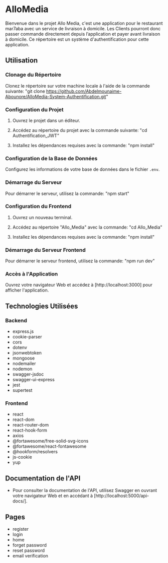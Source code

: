 <!-- omit in toc -->
# AlloMedia

Bienvenue dans le projet Allo Media, c'est une application pour le restaurant mar7aba avec un service de livraison à domicile. Les Clients pourront donc passer commande directement depuis l’application et payer avant livraison à domicile. Ce répertoire est un système d'authentification pour cette application.

## Utilisation

### Clonage du Répertoire
Clonez le répertoire sur votre machine locale à l'aide de la commande suivante: "git clone https://github.com/Abdelmounaime-Abounore/AlloMedia-System-Authentification.git"

### Configuration du Projet
1. Ouvrez le projet dans un éditeur.
2. Accédez au répertoire du projet avec la commande suivante: "cd Authentification_JWT"

3. Installez les dépendances requises avec la commande: "npm install"

### Configuration de la Base de Données
Configurez les informations de votre base de données dans le fichier `.env`.

### Démarrage du Serveur
Pour démarrer le serveur, utilisez la commande: "npm start"


### Configuration du Frontend
1. Ouvrez un nouveau terminal.
2. Accédez au répertoire "Allo_Media" avec la commande: "cd Allo_Media"

3. Installez les dépendances requises avec la commande: "npm install"

### Démarrage du Serveur Frontend
Pour démarrer le serveur frontend, utilisez la commande: "npm run dev"


### Accès à l'Application
Ouvrez votre navigateur Web et accédez à [http://localhost:3000] pour afficher l'application.

## Technologies Utilisées

### Backend

- express.js
- cookie-parser
- cors
- dotenv
- jsonwebtoken
- mongoose
- nodemailer
- nodemon
- swagger-jsdoc
- swagger-ui-express
- jest
- supertest

### Frontend

- react
- react-dom
- react-router-dom
- react-hook-form
- axios
- @fortawesome/free-solid-svg-icons
- @fortawesome/react-fontawesome
- @hookform/resolvers
- js-cookie
- yup

## Documentation de l'API

- Pour consulter la documentation de l'API, utilisez Swagger en ouvrant votre navigateur Web et en accédant à [http://localhost:5000/api-docs/].

## Pages

- register
- login
- home
- forget password
- reset password
- email verification